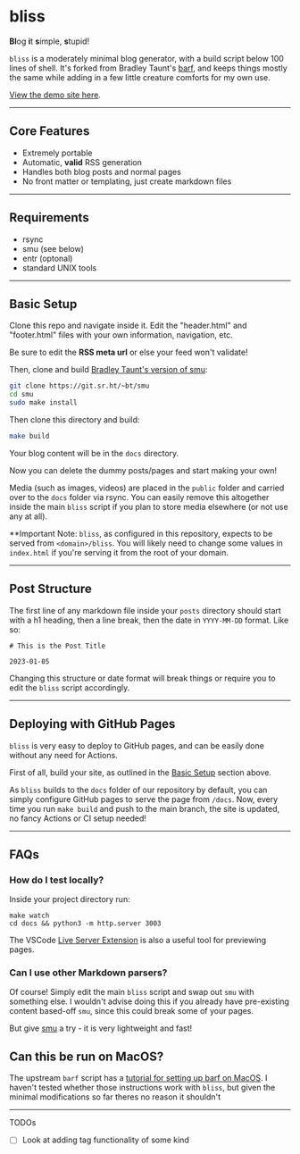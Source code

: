 # bliss

**Bl**og **i**t **s**imple, **s**tupid!

`bliss` is a moderately minimal blog generator, with a build script below 100 lines of shell. It's forked from Bradley Taunt's [barf](https://git.sr.ht/~bt/barf), and keeps things mostly the same while adding in a few little creature comforts for my own use.

[View the demo site here](https://sohalsdr.github.io/bliss).

---

## Core Features

- Extremely portable
- Automatic, **valid** RSS generation
- Handles both blog posts and normal pages
- No front matter or templating, just create markdown files

---

## Requirements

- rsync
- smu (see below)
- entr (optonal)
- standard UNIX tools

---

## Basic Setup

Clone this repo and navigate inside it. Edit the "header.html" and "footer.html" files with your own information, navigation, etc. 

Be sure to edit the **RSS meta url** or else your feed won't validate!

Then, clone and build [Bradley Taunt's version of smu](https://git.sr.ht/~bt/smu):

```sh
git clone https://git.sr.ht/~bt/smu
cd smu
sudo make install
```

Then clone this directory and build:

```sh
make build
```

Your blog content will be in the `docs` directory.

Now you can delete the dummy posts/pages and start making your own!

Media (such as images, videos) are placed in the `public` folder and carried over to the `docs` folder via rsync. You can easily remove this altogether inside the main `bliss` script if you plan to store media elsewhere (or not use any at all).

**Important Note: `bliss`, as configured in this repository, expects to be served from `<domain>/bliss`. You will likely need to change some values in `index.html` if you're serving it from the root of your domain.

---

## Post Structure

The first line of any markdown file inside your `posts` directory should start with a h1 heading, then a line break, then the date in `YYYY-MM-DD` format.
Like so:

```
# This is the Post Title

2023-01-05
```

Changing this structure or date format will break things or require you to edit the `bliss` script accordingly.

---

## Deploying with GitHub Pages

`bliss` is very easy to deploy to GitHub pages, and can be easily done without any need for Actions.

First of all, build your site, as outlined in the [Basic Setup](#basic-setup) section above.

As `bliss` builds to the `docs` folder of our repository by default, you can simply configure GitHub pages to serve the page from `/docs`. Now, every time you run `make build` and push to the main branch, the site is updated, no fancy Actions or CI setup needed!

---

## FAQs

### How do I test locally?

Inside your project directory run:

```
make watch
cd docs && python3 -m http.server 3003
```

The VSCode [Live Server Extension](https://marketplace.visualstudio.com/items?itemName=ritwickdey.LiveServer) is also a useful tool for previewing pages.

### Can I use other Markdown parsers?

Of course! Simply edit the main `bliss` script and swap out `smu` with something else. I wouldn't advise doing this if you already have pre-existing content based-off `smu`, since this could break some of your pages.

But give [smu](https://git.sr.ht/~bt/smu) a try - it is very lightweight and fast!

## Can this be run on MacOS?

The upstream `barf` script has a [tutorial for setting up barf on MacOS](https://barf.bt.ht/macos). I haven't tested whether those instructions work with `bliss`, but given the minimal modifications so far theres no reason it shouldn't

---

TODOs

- [ ] Look at adding tag functionality of some kind